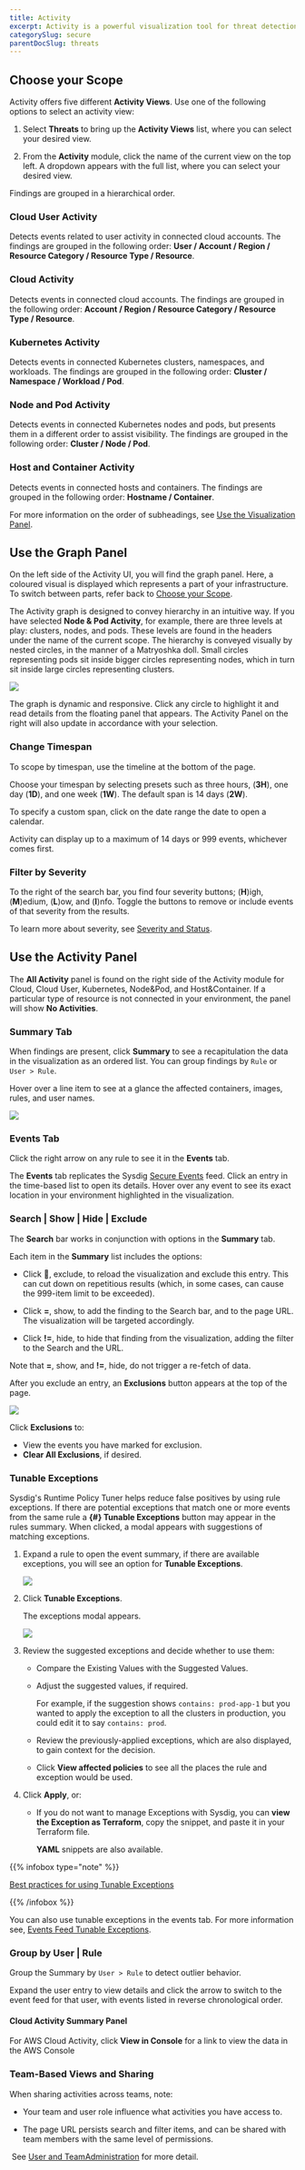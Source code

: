 ```yaml
---
title: Activity
excerpt: Activity is a powerful visualization tool for threat detection, investigation, and risk prioritization. On the Insights page, all findings generated by Sysdig across workloads and cloud environments are aggregated into an easily navigable visual platform. Use it to identify compliance anomalies and ongoing threats to your environment.
categorySlug: secure
parentDocSlug: threats
---
```


## Choose your Scope

Activity offers five different **Activity Views**. Use one of the following options to select an activity view:

1. Select **Threats** to bring up the **Activity Views** list, where you can select your desired view.

2. From the **Activity** module, click the name of the current view on the top left. A dropdown appears with the full list, where you can select your desired view.

Findings are grouped in a hierarchical order.

### Cloud User Activity

Detects events related to user activity in connected cloud accounts. The findings are grouped in the following order: **User / Account / Region / Resource Category / Resource Type / Resource**.

### Cloud Activity

Detects events in connected cloud accounts. The findings are grouped in the following order: **Account / Region / Resource Category / Resource Type / Resource**.

### Kubernetes Activity

Detects events in connected Kubernetes clusters, namespaces, and workloads. The findings are grouped in the following order: **Cluster / Namespace / Workload / Pod**.

### Node and Pod Activity

Detects events in connected Kubernetes nodes and pods, but presents them in a different order to assist visibility. The findings are grouped in the following order: **Cluster / Node / Pod**.

### Host and Container Activity

Detects events in connected hosts and containers. The findings are grouped in the following order: **Hostname / Container**.

For more information on the order of subheadings, see [Use the Visualization Panel](#use-the-visualization-panel).

## Use the Graph Panel

On the left side of the Activity UI, you will find the graph panel. Here, a coloured visual is displayed which represents a part of your infrastructure. To switch between parts, refer back to [Choose your Scope](#choose-your-scope).

The Activity graph is designed to convey hierarchy in an intuitive way. If you have selected **Node & Pod Activity**, for example, there are three levels at play: clusters, nodes, and pods. These levels are found in the headers under the name of the current scope. The hierarchy is conveyed visually by nested circles, in the manner of a Matryoshka doll. Small circles representing pods sit inside bigger circles representing nodes, which in turn sit inside large circles representing clusters.

![](/image/insights.png)

The graph is dynamic and responsive. Click any circle to highlight it and read details from the floating panel that appears. The Activity Panel on the right will also update in accordance with your selection.

### Change Timespan

To scope by timespan, use the timeline at the bottom of the page.

Choose your timespan by selecting presets such as three hours, (**3H**), one day (**1D**), and one week (**1W**). The default span is 14 days (**2W**).

To specify a custom span, click on the date range the date to open a calendar.

Activity can display up to a maximum of 14 days or 999 events, whichever comes first.

### Filter by Severity

To the right of the search bar, you find four severity buttons; (**H**)igh, (**M**)edium, (**L**)ow, and (**I**)nfo. Toggle the buttons to remove or include events of that severity from the results.

To learn more about severity, see [Severity and Status](/en/severity-and-status.html).

## Use the Activity Panel

The **All Activity** panel is found on the right side of the Activity module for Cloud, Cloud User, Kubernetes, Node&Pod, and Host&Container. If a particular type of resource is not connected in your environment, the panel will show **No Activities**.

### Summary Tab

When findings are present, click **Summary** to see a recapitulation the data in the visualization as an ordered list. You can group findings by `Rule` or `User > Rule`.

Hover over a line item to see at a glance the affected containers, images, rules, and user names.

![](/image/insights_summary.png)

### Events Tab

Click the right arrow on any rule to see it in the **Events** tab.

The **Events** tab replicates the Sysdig [Secure Events](/en/events-feed) feed. Click an entry in the time-based list to open its details. Hover over any event to see its exact location in your environment highlighted in the visualization.

### Search \| Show \| Hide \| Exclude

The **Search** bar works in conjunction with options in the **Summary** tab.

Each item in the **Summary** list includes the options:

- Click **🚫**, exclude, to reload the visualization and exclude this entry. This can cut down on repetitious results (which, in some cases, can cause the 999-item limit to be exceeded).

- Click **=**, show, to add the finding to the Search bar, and to the page URL. The visualization will be targeted accordingly.

- Click **!=**, hide, to hide that finding from the visualization, adding the filter to the Search and the URL.

Note that **=**, show, and **!=**, hide, do not trigger a re-fetch of data.

After you exclude an entry, an **Exclusions** button appears at the top of the page.

<div style="max-width: 70%">         <img src="/image/insights_exclusions.png" /> </div>

Click **Exclusions** to:

- View the events you have marked for exclusion.
- **Clear All Exclusions**, if desired.

### Tunable Exceptions

Sysdig's Runtime Policy Tuner helps reduce false positives by using rule exceptions. If there are potential exceptions that match one or more events from the same rule a **{#} Tunable Exceptions** button may appear in the rules summary. When clicked, a modal appears with suggestions of matching exceptions.

1. Expand a rule to open the event summary, if there are available exceptions, you will see an option for **Tunable Exceptions**.

    ![](/image/insights_tunable.png)

2. Click **Tunable Exceptions**.

    The exceptions modal appears.

    ![](/image/insights_modal.png)

3. Review the suggested exceptions and decide whether to use them:

   - Compare the Existing Values with the Suggested Values.

   - Adjust the suggested values, if required.

     For example, if the suggestion shows `contains: prod-app-1` but you wanted to apply the exception to all the clusters in production, you could edit it to say `contains: prod`.

   - Review the previously-applied exceptions, which are also displayed, to gain context for the decision.

   - Click **View affected policies** to see all the places the rule and exception would be used.

4. Click **Apply**, or:

   - If you do not want to manage Exceptions with Sysdig, you can **view the Exception as Terraform**, copy the snippet, and paste it in your Terraform file.

     **YAML** snippets are also available.

{{% infobox type="note" %}}

[Best practices for using Tunable Exceptions](/en/docs/sysdig-secure/policies/threat-detect-policies/runtime-policy-tuning/#tuning-best-practices)

{{% /infobox %}}

You can also use tunable exceptions in the events tab. For more information see, [Events Feed Tunable Exceptions](/en/events-feed/#tuneable-exceptions).

### Group by User | Rule

Group the Summary by `User > Rule` to detect outlier behavior.

Expand the user entry to view details and click the arrow to switch to the event feed for that user, with events listed in reverse chronological order.

#### Cloud Activity Summary Panel

For AWS Cloud Activity, click **View in Console** for a link to view the data in the AWS Console

### Team-Based Views and Sharing

When sharing activities across teams, note:

- Your team and user role influence what activities you have access to.

- The page URL persists search and filter items, and can be shared
    with team members with the same level of permissions.

​ See [User and TeamAdministration](/en/docs/administration/administration-settings/user-and-team-administration/#user-and-team-administration) for more detail.
